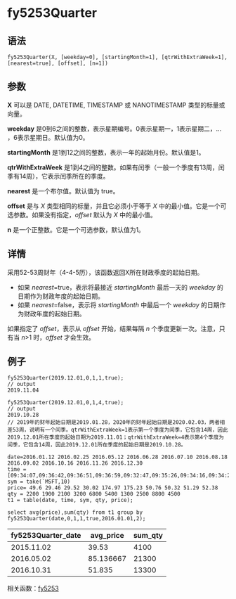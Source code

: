 # fy5253Quarter

## 语法

`fy5253Quarter(X, [weekday=0], [startingMonth=1],
[qtrWithExtraWeek=1], [nearest=true], [offset], [n=1])`

## 参数

**X** 可以是 DATE, DATETIME, TIMESTAMP 或 NANOTIMESTAMP
类型的标量或向量。

**weekday** 是0到6之间的整数，表示星期编号。0表示星期一，1表示星期二，... ，6表示星期日。默认值为0。

**startingMonth** 是1到12之间的整数，表示一年的起始月份。默认值是1。

**qtrWithExtraWeek** 是1到4之间的整数。如果有闰季（一般一个季度有13周，闰季有14周），它表示闰季所在的季度。

**nearest** 是一个布尔值。默认值为 true。

**offset** 是与 *X* 类型相同的标量，并且它必须小于等于 *X*
中的最小值。它是一个可选参数。如果没有指定，*offset* 默认为 *X* 中的最小值。

**n** 是一个正整数。它是一个可选参数，默认值为1。

## 详情

采用52-53周财年（4-4-5历），该函数返回X所在财政季度的起始日期。

* 如果 *nearest*=true，表示将最接近 *startingMonth* 最后一天的
  *weekday* 的日期作为财政年度的起始日期。
* 如果 *nearest*=false，表示将 *startingMonth* 中最后一个
  *weekday* 的日期作为财政年度的起始日期。

如果指定了 *offset*，表示从 *offset* 开始，结果每隔 *n*
个季度更新一次。注意，只有当 *n*>1 时，*offset* 才会生效。

## 例子

```
fy5253Quarter(2019.12.01,0,1,1,true);
// output
2019.11.04

fy5253Quarter(2019.12.01,0,1,4,true);
// output
2019.10.28
// 2019年的财年起始日期是2019.01.28，2020年的财年起始日期是2020.02.03，两者相差53周，说明有一个闰季。qtrWithExtraWeek=1表示第一个季度为闰季，它包含14周，因此2019.12.01所在季度的起始日期为2019.11.01；qtrWithExtraWeek=4表示第4个季度为闰季，它包含14周，因此2019.12.01所在季度的起始日期是2019.10.28。

date=2016.01.12 2016.02.25 2016.05.12 2016.06.28 2016.07.10 2016.08.18 2016.09.02 2016.10.16 2016.11.26 2016.12.30
time = [09:34:07,09:36:42,09:36:51,09:36:59,09:32:47,09:35:26,09:34:16,09:34:26,09:38:12,09:38:13]
sym = take(`MSFT,10)
price= 49.6 29.46 29.52 30.02 174.97 175.23 50.76 50.32 51.29 52.38
qty = 2200 1900 2100 3200 6800 5400 1300 2500 8800 4500
t1 = table(date, time, sym, qty, price);

select avg(price),sum(qty) from t1 group by fy5253Quarter(date,0,1,1,true,2016.01.01,2);
```

| fy5253Quarter\_date | avg\_price | sum\_qty |
| --- | --- | --- |
| 2015.11.02 | 39.53 | 4100 |
| 2016.05.02 | 85.136667 | 21300 |
| 2016.10.31 | 51.835 | 13300 |

相关函数：[fy5253](fy5253.html)

